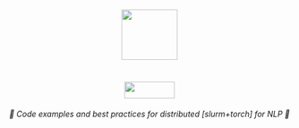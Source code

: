<h1 align="center">
    <a href="https://slurm.schedmd.com/quickstart.html">
    <img src="https://upload.wikimedia.org/wikipedia/commons/3/3a/Slurm_logo.svg" width="100" height="90">
    </a>
</h1>
<h1 align="center">
    <a href="https://pytorch.org/tutorials/beginner/dist_overview.html">
    <img src="https://cdn-images-1.medium.com/max/1200/1*KKADWARPMxHb-WMxCgW_xA.png" width="90" height="30">
    </a>
</h1>



<p align="center">
  <i align="center">🚀 Code examples and best practices for distributed [slurm+torch] for NLP 🚀</i>
</p>
